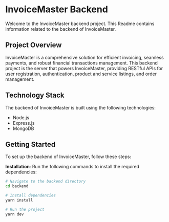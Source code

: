 # InvoiceMaster Backend

Welcome to the InvoiceMaster backend project. This Readme contains information related to the backend of InvoiceMaster.

## Project Overview

InvoiceMaster is a comprehensive solution for efficient invoicing, seamless payments, and robust financial transactions management. This backend project is the server that powers InvoiceMaster, providing RESTful APIs for user registration, authentication, product and service listings, and order management.

## Technology Stack

The backend of InvoiceMaster is built using the following technologies:

- Node.js
- Express.js
- MongoDB

  
## Getting Started

To set up the backend of InvoiceMaster, follow these steps:

**Installation**: Run the following commands to install the required dependencies:

   ```bash
   # Navigate to the backend directory
   cd backend

   # Install dependencies
   yarn install

  # Run the project
   yarn dev
